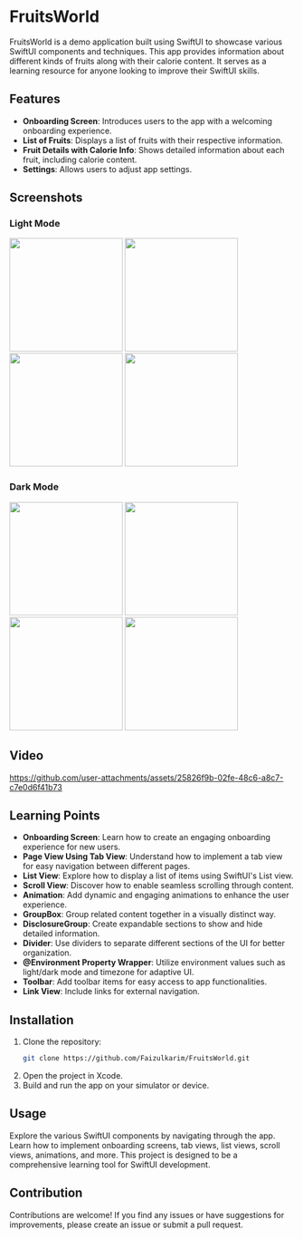 # FruitsWorld

FruitsWorld is a demo application built using SwiftUI to showcase various SwiftUI components and techniques. This app provides information about different kinds of fruits along with their calorie content. It serves as a learning resource for anyone looking to improve their SwiftUI skills.

## Features

- **Onboarding Screen**: Introduces users to the app with a welcoming onboarding experience.
- **List of Fruits**: Displays a list of fruits with their respective information.
- **Fruit Details with Calorie Info**: Shows detailed information about each fruit, including calorie content.
- **Settings**: Allows users to adjust app settings.

## Screenshots
 ### Light Mode
<img src="https://github.com/user-attachments/assets/86b0c64c-91e6-47d6-9e30-fd44f335ee84" width="200" />
<img src="https://github.com/user-attachments/assets/2d9e89d5-8c89-4456-ac0a-b6fa29e10e90" width="200" />
<img src="https://github.com/user-attachments/assets/6b921737-4a8c-487b-a9a0-d21700560103" width="200" />
<img src="https://github.com/user-attachments/assets/f203b611-bb8b-4a16-8b1e-e0bb70529596" width="200" />

 ### Dark Mode
<img src="https://github.com/user-attachments/assets/3a2c52ca-6f49-407b-96a2-0117085cc085" width="200" />
<img src="https://github.com/user-attachments/assets/84af1cc3-c9b3-4712-8c58-a8b779156c9e" width="200" />
<img src="https://github.com/user-attachments/assets/b811f3a8-ebd7-46e3-831e-b28cf6269cfb" width="200" />
<img src="https://github.com/user-attachments/assets/2ed41ce9-53c0-4fb0-a659-723b9616ced5" width="200" />

## Video 

https://github.com/user-attachments/assets/25826f9b-02fe-48c6-a8c7-c7e0d6f41b73

## Learning Points

- **Onboarding Screen**: Learn how to create an engaging onboarding experience for new users.
- **Page View Using Tab View**: Understand how to implement a tab view for easy navigation between different pages.
- **List View**: Explore how to display a list of items using SwiftUI's List view.
- **Scroll View**: Discover how to enable seamless scrolling through content.
- **Animation**: Add dynamic and engaging animations to enhance the user experience.
- **GroupBox**: Group related content together in a visually distinct way.
- **DisclosureGroup**: Create expandable sections to show and hide detailed information.
- **Divider**: Use dividers to separate different sections of the UI for better organization.
- **@Environment Property Wrapper**: Utilize environment values such as light/dark mode and timezone for adaptive UI.
- **Toolbar**: Add toolbar items for easy access to app functionalities.
- **Link View**: Include links for external navigation.


## Installation

1. Clone the repository:
   ```bash
   git clone https://github.com/Faizulkarim/FruitsWorld.git

2. Open the project in Xcode.
3. Build and run the app on your simulator or device.

## Usage

Explore the various SwiftUI components by navigating through the app. Learn how to implement onboarding screens, tab views, list views, scroll views, animations, and more. This project is designed to be a comprehensive learning tool for SwiftUI development.

## Contribution

Contributions are welcome! If you find any issues or have suggestions for improvements, please create an issue or submit a pull request.
